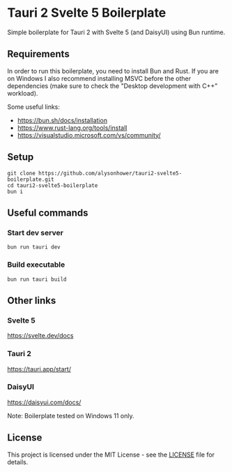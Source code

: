 # Tauri 2 Svelte 5 Boilerplate
Simple boilerplate for Tauri 2 with Svelte 5 (and DaisyUI) using Bun runtime.

## Requirements
In order to run this boilerplate, you need to install Bun and Rust. If you are on Windows I also recommend installing MSVC before the other dependencies (make sure to check the "Desktop development with C++" workload).

Some useful links:
- https://bun.sh/docs/installation
- https://www.rust-lang.org/tools/install
- https://visualstudio.microsoft.com/vs/community/

## Setup
```
git clone https://github.com/alysonhower/tauri2-svelte5-boilerplate.git
cd tauri2-svelte5-boilerplate
bun i
```
## Useful commands
### Start dev server
```
bun run tauri dev
```

### Build executable
```
bun run tauri build
```

## Other links
### Svelte 5
https://svelte.dev/docs

### Tauri 2
https://tauri.app/start/

### DaisyUI
https://daisyui.com/docs/

Note: Boilerplate tested on Windows 11 only.

## License
This project is licensed under the MIT License - see the [LICENSE](LICENSE) file for details.